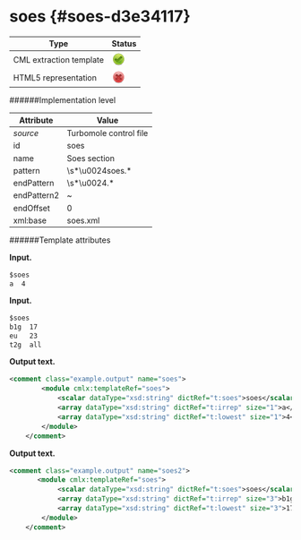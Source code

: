 # soes {#soes-d3e34117}


| Type                                                                                                                                                | Status                                                                                                                                              |
|----|----|
| CML extraction template                                                                                                                             | ![](/imgs/Total.png)                                                                                                                                |
| HTML5 representation                                                                                                                                | ![](/imgs/None.png)                                                                                                                                 |

######Implementation level

| Attribute                                                                                                                                           | Value                                                                                                                                               |
|----|----|
| *source*                                                                                                                                            | Turbomole control file                                                                                                                              |
| id                                                                                                                                                  | soes                                                                                                                                                |
| name                                                                                                                                                | Soes section                                                                                                                                        |
| pattern                                                                                                                                             | \\s\*\\u0024soes.\*                                                                                                                                 |
| endPattern                                                                                                                                          | \\s\*\\u0024.\*                                                                                                                                     |
| endPattern2                                                                                                                                         | \~                                                                                                                                                  |
| endOffset                                                                                                                                           | 0                                                                                                                                                   |
| xml:base                                                                                                                                            | soes.xml                                                                                                                                            |

######Template attributes

**Input.**

    $soes
    a  4
        

**Input.**

    $soes
    b1g  17
    eu   23
    t2g  all    
        

**Output text.**

```xml
<comment class="example.output" name="soes">
        <module cmlx:templateRef="soes">
            <scalar dataType="xsd:string" dictRef="t:soes">soes</scalar>
            <array dataType="xsd:string" dictRef="t:irrep" size="1">a</array>
            <array dataType="xsd:string" dictRef="t:lowest" size="1">4</array>
        </module>
    </comment>
```

**Output text.**

```xml
<comment class="example.output" name="soes2">
       <module cmlx:templateRef="soes">
            <scalar dataType="xsd:string" dictRef="t:soes">soes</scalar>
            <array dataType="xsd:string" dictRef="t:irrep" size="3">b1g eu t2g</array>
            <array dataType="xsd:string" dictRef="t:lowest" size="3">17 23 all</array>
        </module> 
    </comment>
```
